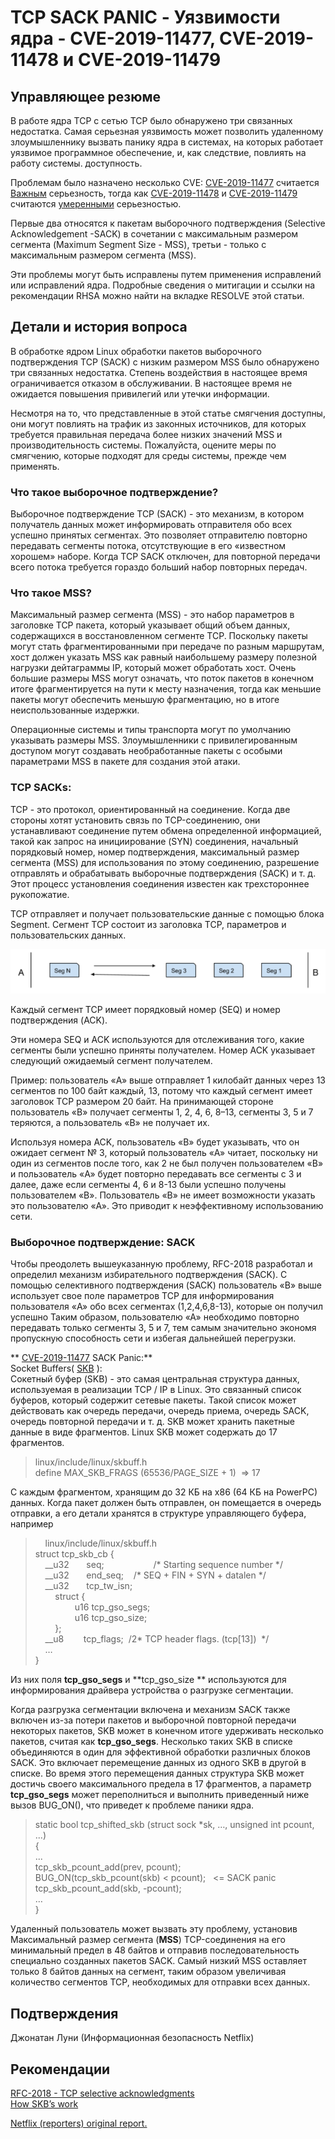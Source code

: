 # TCP SACK PANIC - Уязвимости ядра - CVE-2019-11477, CVE-2019-11478 и CVE-2019-11479

## Управляющее резюме

В работе ядра TCP с сетью TCP было обнаружено три связанных недостатка. Самая серьезная уязвимость может позволить удаленному злоумышленнику вызвать панику ядра в системах, на которых работает уязвимое программное обеспечение, и, как следствие, повлиять на работу системы. доступность.

Проблемам было назначено несколько CVE: [CVE-2019-11477](https://access.redhat.com/security/cve/CVE-2019-11477) считается [Важным](https://access.redhat.com/security/updates/classification/) серьезность, тогда как [CVE-2019-11478](http://access.redhat.com/security/cve/CVE-2019-11478) и [CVE-2019-11479](http://access.redhat.com/security/cve/CVE-2019-11479) считаются [умеренными](https://access.redhat.com/security/updates/classification/) серьезностью.

Первые два относятся к пакетам выборочного подтверждения (Selective Acknowledgement -SACK) в сочетании с максимальным размером сегмента (Maximum Segment Size - MSS), третьи - только с максимальным размером сегмента (MSS).

Эти проблемы могут быть исправлены путем применения исправлений или исправлений ядра. Подробные сведения о митигации и ссылки на рекомендации RHSA можно найти на вкладке RESOLVE этой статьи.

## Детали и история вопроса

В обработке ядром Linux обработки пакетов выборочного подтверждения TCP (SACK) с низким размером MSS было обнаружено три связанных недостатка. Степень воздействия в настоящее время ограничивается отказом в обслуживании. В настоящее время не ожидается повышения привилегий или утечки информации.

Несмотря на то, что представленные в этой статье смягчения доступны, они могут повлиять на трафик из законных источников, для которых требуется правильная передача более низких значений MSS и производительность системы. Пожалуйста, оцените меры по смягчению, которые подходят для среды системы, прежде чем применять.

### Что такое выборочное подтверждение?

Выборочное подтверждение TCP (SACK) - это механизм, в котором получатель данных может информировать отправителя обо всех успешно принятых сегментах. Это позволяет отправителю повторно передавать сегменты потока, отсутствующие в его «известном хорошем» наборе. Когда TCP SACK отключен, для повторной передачи всего потока требуется гораздо больший набор повторных передач.

### Что такое MSS?

Максимальный размер сегмента (MSS) - это набор параметров в заголовке TCP пакета, который указывает общий объем данных, содержащихся в восстановленном сегменте TCP.
Поскольку пакеты могут стать фрагментированными при передаче по разным маршрутам, хост должен указать MSS как равный наибольшему размеру полезной нагрузки дейтаграммы IP, который может обработать хост. Очень большие размеры MSS могут означать, что поток пакетов в конечном итоге фрагментируется на пути к месту назначения, тогда как меньшие пакеты могут обеспечить меньшую фрагментацию, но в итоге неиспользованные издержки.

  
Операционные системы и типы транспорта могут по умолчанию указывать размеры MSS. Злоумышленники с привилегированным доступом могут создавать необработанные пакеты с особыми параметрами MSS в пакете для создания этой атаки.

### TCP SACKs:

TCP - это протокол, ориентированный на соединение. Когда две стороны хотят установить связь по TCP-соединению, они устанавливают соединение путем обмена определенной информацией, такой как запрос на инициирование (SYN) соединения, начальный порядковый номер, номер подтверждения, максимальный размер сегмента (MSS) для использования по этому соединению, разрешение отправлять и обрабатывать выборочные подтверждения (SACK) и т. д. Этот процесс установления соединения известен как трехстороннее рукопожатие.

TCP отправляет и получает пользовательские данные с помощью блока Segment. Сегмент TCP состоит из заголовка TCP, параметров и пользовательских данных.  

 ![TCP Segmentation](/images/30d0cfbfbb47c61657c9540b42ed5a4b.png)

Каждый сегмент TCP имеет порядковый номер (SEQ) и номер подтверждения (ACK).

Эти номера SEQ и ACK используются для отслеживания того, какие сегменты были успешно приняты получателем. Номер ACK указывает следующий ожидаемый сегмент получателем.

Пример: пользователь «A» выше отправляет 1 килобайт данных через 13 сегментов по 100 байт каждый, 13, потому что каждый сегмент имеет заголовок TCP размером 20 байт. На принимающей стороне пользователь «B» получает сегменты 1, 2, 4, 6, 8–13, сегменты 3, 5 и 7 теряются, а пользователь «B» не получает их.

Используя номера ACK, пользователь «B» будет указывать, что он ожидает сегмент № 3, который пользователь «A» читает, поскольку ни один из сегментов после того, как 2 не был получен пользователем «B» и пользователь «A» будет повторно передавать все сегменты с 3 и далее, даже если сегменты 4, 6 и 8-13 были успешно получены пользователем «B». Пользователь «B» не имеет возможности указать это пользователю «A». Это приводит к неэффективному использованию сети.

### Выборочное подтверждение: SACK

Чтобы преодолеть вышеуказанную проблему, RFC-2018 разработал и определил механизм избирательного подтверждения (SACK). С помощью селективного подтверждения (SACK) пользователь «B» выше использует свое поле параметров TCP для информирования пользователя «A» обо всех сегментах (1,2,4,6,8-13), которые он получил успешно Таким образом, пользователю «А» необходимо повторно передавать только сегменты 3, 5 и 7, тем самым значительно экономя пропускную способность сети и избегая дальнейшей перегрузки.

 ** [CVE-2019-11477](http://access.redhat.com/security/cve/CVE-2019-11477) SACK 
Panic:**   
Socket Buffers( [SKB](http://vger.kernel.org/~davem/skb_data.html) ):  
Сокетный буфер (SKB) - это самая центральная структура данных, используемая в реализации TCP / IP в Linux. Это связанный список буферов, который содержит сетевые пакеты. Такой список может действовать как очередь передачи, очередь приема, очередь SACK, очередь повторной передачи и т. д. SKB может хранить пакетные данные в виде фрагментов. Linux SKB может содержать до 17 фрагментов.

> linux/include/linux/skbuff.h  
> define MAX\_SKB\_FRAGS (65536/PAGE\_SIZE + 1)  => 17

С каждым фрагментом, хранящим до 32 КБ на x86 (64 КБ на PowerPC) данных. Когда пакет должен быть отправлен, он помещается в очередь отправки, а его детали хранятся в структуре управляющего буфера, например

>     linux/include/linux/skbuff.h  
> struct tcp\_skb\_cb {  
>     \_\_u32       seq;                    /\* Starting sequence number \*/  
>     \_\_u32       end\_seq;    /\* SEQ + FIN + SYN + datalen \*/  
>     \_\_u32       tcp\_tw\_isn;  
>         struct {  
>                 u16 tcp\_gso\_segs;  
>                 u16 tcp\_gso\_size;   
>         };  
>     \_\_u8        tcp\_flags;  /2\* TCP header flags. (tcp\[13\])  \*/  
>     …  
> }

Из них поля **tcp\_gso\_segs** и **tcp\_gso\_size ** используются для информирования драйвера устройства о разгрузке сегментации.

Когда разгрузка сегментации включена и механизм SACK также включен из-за потери пакетов и выборочной повторной передачи некоторых пакетов, SKB может в конечном итоге удерживать несколько пакетов, считая как **tcp\_gso\_segs**. Несколько таких SKB в списке объединяются в один для эффективной обработки различных блоков SACK. Это включает перемещение данных из одного SKB в другой в списке. Во время этого перемещения данных структура SKB может достичь своего максимального предела в 17 фрагментов, а параметр **tcp\_gso\_segs** может переполниться и выполнить приведенный ниже вызов BUG\_ON(), что приведет к проблеме паники ядра.

> static bool tcp\_shifted\_skb (struct sock \*sk, …, unsigned int pcount, ...)  
> {  
> ...  
> tcp\_skb\_pcount\_add(prev, pcount);  
> BUG\_ON(tcp\_skb\_pcount(skb) < pcount);   <= SACK panic  
> tcp\_skb\_pcount\_add(skb, -pcount);  
> …  
> }

Удаленный пользователь может вызвать эту проблему, установив Максимальный размер сегмента (**MSS**) TCP-соединения на его минимальный предел в 48 байтов и отправив последовательность специально созданных пакетов SACK. Самый низкий MSS оставляет только 8 байтов данных на сегмент, таким образом увеличивая количество сегментов TCP, необходимых для отправки всех данных.

## Подтверждения

Джонатан Луни (Информационная безопасность Netflix)

## Рекомендации
  
 [RFC-2018 - TCP selective acknowledgments](https://tools.ietf.org/html/rfc2018)    
 [How SKB’s work](http://vger.kernel.org/~davem/skb.html) 

 [Netflix (reporters) original report.](https://github.com/Netflix/security-bulletins/blob/master/advisories/third-party/2019-001.md)